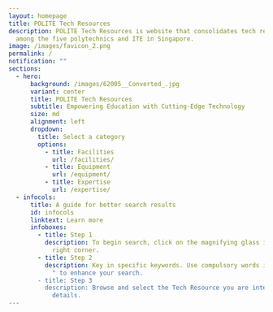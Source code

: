 ```yaml
---
layout: homepage
title: POLITE Tech Resources
description: POLITE Tech Resources is website that consolidates tech resources
  among the five polytechnics and ITE in Singapore.
image: /images/favicon_2.png
permalink: /
notification: ""
sections:
  - hero:
      background: /images/62005__Converted_.jpg
      variant: center
      title: POLITE Tech Resources
      subtitle: Empowering Education with Cutting-Edge Technology
      size: md
      alignment: left
      dropdown:
        title: Select a category
        options:
          - title: Facilities
            url: /facilities/
          - title: Equipment
            url: /equipment/
          - title: Expertise
            url: /expertise/
  - infocols:
      title: A guide for better search results
      id: infocols
      linktext: Learn more
      infoboxes:
        - title: Step 1
          description: To begin search, click on the magnifying glass icon at the top
            right corner.
        - title: Step 2
          description: Key in specific keywords. Use compulsory words in quotation marks "
            " to enhance your search.
        - title: Step 3
          description: Browse and select the Tech Resource you are interested in for more
            details.
---
```

